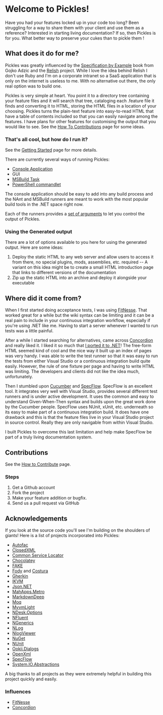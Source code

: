 Welcome to Pickles!
============================

Have you had your features locked up in your code too long?  Been struggling for a way to share them with your client and use them as a reference?  Interested in starting living documentation?  If so, then Pickles is for you. What better way to preserve your cukes than to pickle them !

What does it do for me?
-----------------------

Pickles was greatly influenced by the [Specification by Example](http://specificationbyexample.com/) book from Gojko Adzic and the [Relish](http://www.relishapp.com) project.  While I love the idea behind Relish I don't use Ruby and I'm on a corporate intranet so a SaaS application that is only on the internet is useless to me.  With no alternative out there, the only real option was to build one.

Pickles is very simple at heart.  You point it to a directory tree containing your feature files and it will search that tree, cataloging each .feature file it finds and converting it to HTML, storing the HTML files in a location of your choosing.  Pickles turns the plain-text feature into easy-to-read HTML that have a table of contents included so that you can easily navigate among the features.  I have plans for other features for customising the output that you would like to see.  See the [How To Contributions](HowToContribute.md) page for some ideas.

### That's all cool, but how do I run it?

See the [Getting Started](GettingStarted.md) page for more details.

There are currently several ways of running Pickles:

- [Console Application](ConsoleApplication.md)
- GUI
- [MSBuild Task](MSBuildTask.md)
- [PowerShell commandlet](PowerShellcommandlet.md)

The console application should be easy to add into any build process and the NAnt and MSBuild runners are meant to work with the most popular build tools in the .NET space right now.

Each of the runners provides a [set of arguments](Arguments.md) to let you control the output of Pickles.

### Using the Generated output

There are a lot of options available to you here for using the generated output. Here are some ideas:

1. Deploy the static HTML to any web server and allow users to access it from there, no special plugins, mods, assemblies, etc. required
-- A variant on this idea might be to create a small HTML introduction page that links to different versions of the documentation
2. Zip up the static HTML into an archive and deploy it alongside your executable

Where did it come from?
-----------------------

When I first started doing acceptance tests, I was using [FitNesse](http://www.fitnesse.org).  That worked great for a while but the wiki syntax can be limiting and it can be a real pain to include in your continuous integration workflow, especially if you're using .NET like me.  Having to start a server whenever I wanted to run tests was a little painful.

After a while I started searching for alternatives, came across [Concordion](http://www.concordion.org) and really liked it.  I liked it so much that [I ported it to .NET](https://launchpad.net/concordion-net)!  The free-form HTML seemed kind of cool and the nice way it built up an index of pages was very handy.  I was able to write the test runner so that it was easy to run the tests from either Visual Studio or a continuous integration build quite easily.  However, the rule of one fixture per page and having to write HTML was limiting.  The developers and clients did not like the idea much, unfortunately.

Then I stumbled upon [Cucumber](http://www.cukes.info/) and [SpecFlow](http://www.specflow.org/).  SpecFlow is an excellent tool.  It integrates very well with Visual Studio, provides several different test runners and is under active development.  It uses the common and easy to understand Given-When-Then syntax and builds upon the great work done by the Cucumber people. SpecFlow uses NUnit, xUnit, etc. underneath so its easy to make part of a continuous integration build.  It does have one drawback and this is that the feature files live in your Visual Studio project in source control.  Really they are only navigable from within Visual Studio.

I built Pickles to overcome this last limitation and help make SpecFlow be part of a truly living documentation system.

Contributions
-------------

See the [How to Contribute](HowToContribute.md) page.

### Steps

1. Get a Github account
2. Fork the project
3. Make your feature addition or bugfix.
4. Send us a pull request via GitHub

Acknowledgements
----------------

If you look at the source code you'll see I'm building on the shoulders of giants!  Here is a list of projects incorporated into Pickles:

- [Autofac](http://autofac.org/)
- [ClosedXML](https://closedxml.codeplex.com/)
- [Common Service Locator](https://commonservicelocator.codeplex.com/)
- [Chocolatey](https://chocolatey.org/)
- [FAKE](http://fsharp.github.io/FAKE/)
- [Fody](https://github.com/Fody/Fody) and [Costura](https://github.com/Fody/Costura)
- [Gherkin](https://github.com/cucumber/gherkin)
- [IKVM](http://www.ikvm.net/)
- [Json.NET](http://james.newtonking.com/json)
- [MahApps.Metro](http://mahapps.com/)
- [MarkdownDeep](http://www.toptensoftware.com/markdowndeep/)
- [Moq](https://github.com/Moq/moq4)
- [MvvmLight](http://www.mvvmlight.net/)
- [NDesk.Options](http://www.ndesk.org/Options)
- [NFluent](http://www.n-fluent.net/)
- [NGenerics](https://github.com/ngenerics/ngenerics)
- [NLog](http://nlog-project.org/)
- [NlogViewer](https://github.com/erizet/NlogViewer)
- [NuGet](http://www.nuget.org)
- [NUnit](http://www.nunit.org)
- [Ookii.Dialogs](http://www.ookii.org/Software/Dialogs/)
- [OpenXml](https://www.nuget.org/packages/DocumentFormat.OpenXml/)
- [SpecFlow](http://specflow.org/)
- [System.IO.Abstractions](https://github.com/tathamoddie/System.IO.Abstractions)


A big thanks to all projects as they were extremely helpful in building this project quickly and easily.

### Influences

- [FitNesse](http://www.fitnesse.org)
- [Concordion](http://www.concordion.org)